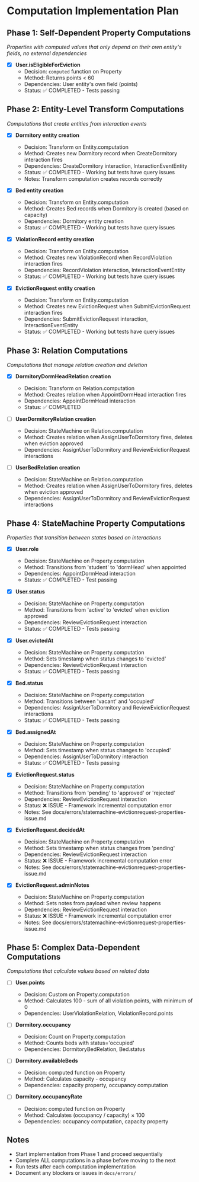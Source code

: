 # Computation Implementation Plan

## Phase 1: Self-Dependent Property Computations
*Properties with computed values that only depend on their own entity's fields, no external dependencies*

- [x] **User.isEligibleForEviction**
  - Decision: `computed` function on Property
  - Method: Returns points < 60
  - Dependencies: User entity's own field (points)
  - Status: ✅ COMPLETED - Tests passing

## Phase 2: Entity-Level Transform Computations
*Computations that create entities from interaction events*

- [x] **Dormitory entity creation**
  - Decision: Transform on Entity.computation
  - Method: Creates new Dormitory record when CreateDormitory interaction fires
  - Dependencies: CreateDormitory interaction, InteractionEventEntity
  - Status: ✅ COMPLETED - Working but tests have query issues
  - Notes: Transform computation creates records correctly

- [x] **Bed entity creation**
  - Decision: Transform on Entity.computation
  - Method: Creates Bed records when Dormitory is created (based on capacity)
  - Dependencies: Dormitory entity creation
  - Status: ✅ COMPLETED - Working but tests have query issues

- [x] **ViolationRecord entity creation**
  - Decision: Transform on Entity.computation
  - Method: Creates new ViolationRecord when RecordViolation interaction fires
  - Dependencies: RecordViolation interaction, InteractionEventEntity
  - Status: ✅ COMPLETED - Working but tests have query issues

- [x] **EvictionRequest entity creation**
  - Decision: Transform on Entity.computation
  - Method: Creates new EvictionRequest when SubmitEvictionRequest interaction fires
  - Dependencies: SubmitEvictionRequest interaction, InteractionEventEntity
  - Status: ✅ COMPLETED - Working but tests have query issues

## Phase 3: Relation Computations
*Computations that manage relation creation and deletion*

- [x] **DormitoryDormHeadRelation creation**
  - Decision: Transform on Relation.computation
  - Method: Creates relation when AppointDormHead interaction fires
  - Dependencies: AppointDormHead interaction
  - Status: ✅ COMPLETED

- [ ] **UserDormitoryRelation creation**
  - Decision: StateMachine on Relation.computation
  - Method: Creates relation when AssignUserToDormitory fires, deletes when eviction approved
  - Dependencies: AssignUserToDormitory and ReviewEvictionRequest interactions

- [ ] **UserBedRelation creation**
  - Decision: StateMachine on Relation.computation
  - Method: Creates relation when AssignUserToDormitory fires, deletes when eviction approved
  - Dependencies: AssignUserToDormitory and ReviewEvictionRequest interactions

## Phase 4: StateMachine Property Computations
*Properties that transition between states based on interactions*

- [x] **User.role**
  - Decision: StateMachine on Property.computation
  - Method: Transitions from 'student' to 'dormHead' when appointed
  - Dependencies: AppointDormHead interaction
  - Status: ✅ COMPLETED - Test passing

- [x] **User.status**
  - Decision: StateMachine on Property.computation
  - Method: Transitions from 'active' to 'evicted' when eviction approved
  - Dependencies: ReviewEvictionRequest interaction
  - Status: ✅ COMPLETED - Tests passing

- [x] **User.evictedAt**
  - Decision: StateMachine on Property.computation
  - Method: Sets timestamp when status changes to 'evicted'
  - Dependencies: ReviewEvictionRequest interaction
  - Status: ✅ COMPLETED - Tests passing

- [x] **Bed.status**
  - Decision: StateMachine on Property.computation
  - Method: Transitions between 'vacant' and 'occupied'
  - Dependencies: AssignUserToDormitory and ReviewEvictionRequest interactions
  - Status: ✅ COMPLETED - Tests passing

- [x] **Bed.assignedAt**
  - Decision: StateMachine on Property.computation
  - Method: Sets timestamp when status changes to 'occupied'
  - Dependencies: AssignUserToDormitory interaction
  - Status: ✅ COMPLETED - Tests passing

- [x] **EvictionRequest.status**
  - Decision: StateMachine on Property.computation
  - Method: Transitions from 'pending' to 'approved' or 'rejected'
  - Dependencies: ReviewEvictionRequest interaction
  - Status: ❌ ISSUE - Framework incremental computation error
  - Notes: See docs/errors/statemachine-evictionrequest-properties-issue.md

- [x] **EvictionRequest.decidedAt**
  - Decision: StateMachine on Property.computation
  - Method: Sets timestamp when status changes from 'pending'
  - Dependencies: ReviewEvictionRequest interaction
  - Status: ❌ ISSUE - Framework incremental computation error
  - Notes: See docs/errors/statemachine-evictionrequest-properties-issue.md

- [x] **EvictionRequest.adminNotes**
  - Decision: StateMachine on Property.computation
  - Method: Sets notes from payload when review happens
  - Dependencies: ReviewEvictionRequest interaction
  - Status: ❌ ISSUE - Framework incremental computation error
  - Notes: See docs/errors/statemachine-evictionrequest-properties-issue.md

## Phase 5: Complex Data-Dependent Computations
*Computations that calculate values based on related data*

- [ ] **User.points**
  - Decision: Custom on Property.computation
  - Method: Calculates 100 - sum of all violation points, with minimum of 0
  - Dependencies: UserViolationRelation, ViolationRecord.points

- [ ] **Dormitory.occupancy**
  - Decision: Count on Property.computation
  - Method: Counts beds with status='occupied'
  - Dependencies: DormitoryBedRelation, Bed.status

- [ ] **Dormitory.availableBeds**
  - Decision: computed function on Property
  - Method: Calculates capacity - occupancy
  - Dependencies: capacity property, occupancy computation

- [ ] **Dormitory.occupancyRate**
  - Decision: computed function on Property
  - Method: Calculates (occupancy / capacity) × 100
  - Dependencies: occupancy computation, capacity property

## Notes
- Start implementation from Phase 1 and proceed sequentially
- Complete ALL computations in a phase before moving to the next
- Run tests after each computation implementation
- Document any blockers or issues in `docs/errors/`